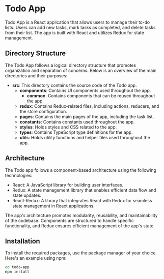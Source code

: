 # Todo App

Todo App is a React application that allows users to manage their to-do lists. Users can add new tasks, mark tasks as completed, and delete tasks from their list. The app is built with React and utilizes Redux for state management.

## Directory Structure

The Todo App follows a logical directory structure that promotes organization and separation of concerns. Below is an overview of the main directories and their purposes:

- **src**: This directory contains the source code of the Todo app.
  - **components**: Contains UI components used throughout the app.
    - **common**: Contains components that can be reused throughout the app.
  - **redux**: Contains Redux-related files, including actions, reducers, and the store configuration.
  - **pages**: Contains the main pages of the app, including the task list.
  - **constants**: Contains constants used throughout the app.
  - **styles**: Holds styles and CSS related to the app.
  - **types**: Contains TypeScript type definitions for the app.
  - **utils**: Holds utility functions and helper files used throughout the app.

## Architecture

The Todo app follows a component-based architecture using the following technologies:

- React: A JavaScript library for building user interfaces.
- Redux: A state management library that enables efficient data flow and state updates.
- React-Redux: A library that integrates React with Redux for seamless state management in React applications.

The app's architecture promotes modularity, reusability, and maintainability of the codebase. Components are structured to handle specific functionality, and Redux ensures efficient management of the app's state.

## Installation

To install the required packages, use the package manager of your choice. Here's an example using npm:

```bash
cd todo-app
npm install
```
